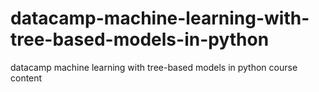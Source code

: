 # datacamp-machine-learning-with-tree-based-models-in-python
datacamp machine learning with tree-based models in python course content
